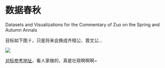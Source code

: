 # 数据春秋
Datasets and Visualizations for the Commentary of Zuo on the Spring and Autumn Annals

目标如下图☟，只是将来会换成齐桓公、晋文公…

![](https://raw.githubusercontent.com/jeffreylancaster/game-of-thrones/master/relations-force/game-of-thrones-relations-force.png)

[对标参考地址](https://jeffreylancaster.github.io/game-of-thrones/relations-force/)，看人家做的，真是壮观啊啊啊~
